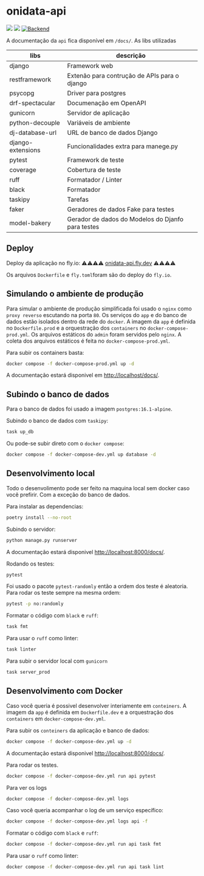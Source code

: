 # onidata-api

![](https://img.shields.io/github/last-commit/HenriqueCCdA/onidata-api?style=plasti&ccolor=blue)
![](https://img.shields.io/badge/Autor-Henrique%20C%20C%20de%20Andrade-blue)
[![Backend](https://github.com/HenriqueCCdA/onidata-api/actions/workflows/CI.yml/badge.svg)](https://github.com/HenriqueCCdA/onidata-api/actions/workflows/CI.yml)

 A documentação da `api` fica disponível em `/docs/`. As libs utilizadas

| libs              | descrição                                          |
| ----------------- | -------------------------------------------------- |
| django            | Framework web                                      |
| restframework     | Extenão para contrução de APIs para o django       |
| psycopg           | Driver para postgres                               |
| drf-spectacular   | Documenação em OpenAPI                             |
| gunicorn          | Servidor de aplicação                              |
| python-decouple   | Variáveis de ambiente                              |
| dj-database-url   | URL de banco de dados Django                       |
| django-extensions | Funcionalidades extra para manege.py               |
| pytest            | Framework de teste                                 |
| coverage          | Cobertura de teste                                 |
| ruff              | Formatador / Linter                                |
| black             | Formatador                                         |
| taskipy           | Tarefas                                            |
| faker             | Geradores de dados Fake para testes                |
| model-bakery      | Gerador de dados do Modelos do Djanfo para testes  |

## Deploy

Deploy da aplicação no fly.io: ⚠️⚠️⚠️⚠️ [onidata-api.fly.dev](https://onidata-api.fly.dev/) ⚠️⚠️⚠️⚠️

Os arquivos `Dockerfile` e `fly.toml`foram são do deploy do `fly.io`.


## Simulando o ambiente de produção

Para simular o ambiente de produção simplificada foi usado o `nginx` como `proxy reverso` escutando na porta `80`. Os serviços do `app` e do banco de dados estão isolados dentro da rede do `docker`. A imagem da `app` é definida no `Dockerfile.prod` e a orquestração dos `containers` no `docker-compose-prod.yml`. Os arquivos
estáticos do `admin` foram servidos pelo `nginx`. A coleta dos arquivos estáticos é feita no `docker-compose-prod.yml`.

Para subir os containers basta:

```bash
docker compose -f docker-compose-prod.yml up -d
```

A documentação estará disponivel em [http://localhost/docs/](http://localhost/docs/).


## Subindo o banco de dados

Para o banco de dados foi usado a imagem `postgres:16.1-alpine`.

Subindo o banco de dados com `taskipy`:

```bash
task up_db
```

Ou pode-se subir direto com o `docker compose`:

```bash
docker compose -f docker-compose-dev.yml up database -d
```

## Desenvolvimento local

Todo o desenvolimento pode ser feito na maquina local sem docker caso você prefirir. Com a exceção do banco de dados.

Para instalar as dependencias:

```bash
poetry install --no-root
```

Subindo o servidor:

```bash
python manage.py runserver
```

A documentação estará disponivel [http://localhost:8000/docs/](http://localhost:8000/docs/).

Rodando os testes:

```bash
pytest
```

Foi usado o pacote `pytest-randomly` então a ordem dos teste é aleatoria. Para rodar os teste sempre na mesma ordem:

```bash
pytest -p no:randomly
```

Formatar o código com `black` e `ruff`:

```bash
task fmt
```

Para usar o `ruff` como linter:

```bash
task linter
```

Para subir o servidor local com `gunicorn`

```bash
task server_prod
```

## Desenvolvimento com Docker

Caso você queria é possivel desenvolver interiamente em `conteiners`. A imagem da `app` é definida em `Dockerfile.dev` e a orquestração dos `containers` em `docker-compose-dev.yml`.

Para subir os `conteiners` da aplicação e banco de dados:

```bash
docker compose -f docker-compose-dev.yml up -d
```

A documentação estará disponivel [http://localhost:8000/docs/](http://localhost:8000/docs/).

Para rodar os testes.

```bash
docker compose -f docker-compose-dev.yml run api pytest
```

Para ver os logs

```bash
docker compose -f docker-compose-dev.yml logs
```

Caso você queria acompanhar o log de um serviço específico:

```bash
docker compose -f docker-compose-dev.yml logs api -f
```

Formatar o código com `black` e `ruff`:

```bash
docker compose -f docker-compose-dev.yml run api task fmt
```

Para usar o `ruff` como linter:

```bash
docker compose -f docker-compose-dev.yml run api task lint
```
